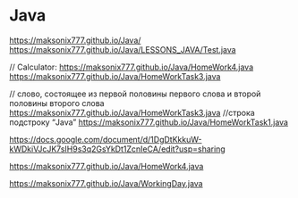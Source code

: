 # Java

https://maksonix777.github.io/Java/
https://maksonix777.github.io/Java/LESSONS_JAVA/Test.java

// Calculator:
https://maksonix777.github.io/Java/HomeWork4.java
https://maksonix777.github.io/Java/HomeWorkTask3.java

// слово, состоящее из первой половины первого слова и второй половины второго слова
https://maksonix777.github.io/Java/HomeWorkTask3.java
//строка подстроку “Java” 
https://maksonix777.github.io/Java/HomeWorkTask1.java


https://docs.google.com/document/d/1DgDtKkkuW-kWDkiVJcJK7sIH9s3q2GsYkDt1ZcnIeCA/edit?usp=sharing


https://maksonix777.github.io/Java/HomeWork4.java


https://maksonix777.github.io/Java/WorkingDay.java
